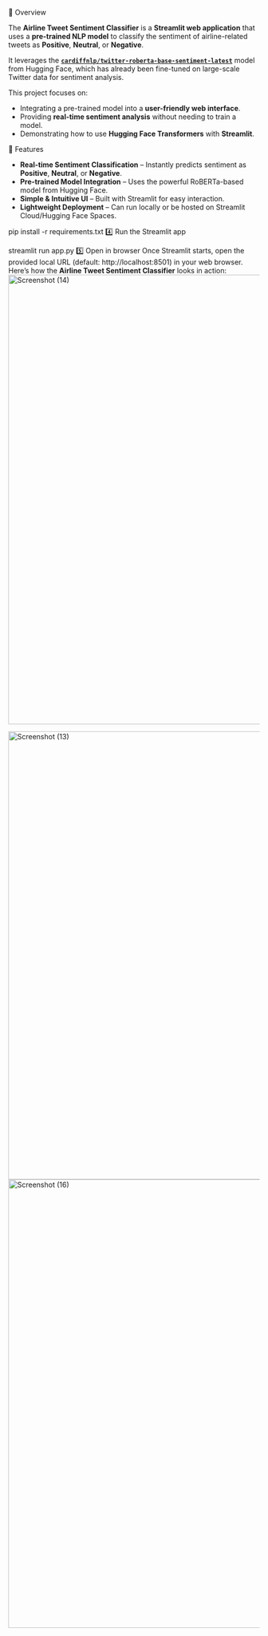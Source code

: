 📌 Overview

The **Airline Tweet Sentiment Classifier** is a **Streamlit web application** that uses a **pre-trained NLP model** to classify the sentiment of airline-related tweets as **Positive**, **Neutral**, or **Negative**.

It leverages the **[`cardiffnlp/twitter-roberta-base-sentiment-latest`](https://huggingface.co/cardiffnlp/twitter-roberta-base-sentiment-latest)** model from Hugging Face, which has already been fine-tuned on large-scale Twitter data for sentiment analysis.

This project focuses on:
- Integrating a pre-trained model into a **user-friendly web interface**.
- Providing **real-time sentiment analysis** without needing to train a model.
- Demonstrating how to use **Hugging Face Transformers** with **Streamlit**.

 🚀 Features

- **Real-time Sentiment Classification** – Instantly predicts sentiment as **Positive**, **Neutral**, or **Negative**.
- **Pre-trained Model Integration** – Uses the powerful RoBERTa-based model from Hugging Face.
- **Simple & Intuitive UI** – Built with Streamlit for easy interaction.
- **Lightweight Deployment** – Can run locally or be hosted on Streamlit Cloud/Hugging Face Spaces.
 

pip install -r requirements.txt
4️⃣ Run the Streamlit app

streamlit run app.py
5️⃣ Open in browser
Once Streamlit starts, open the provided local URL (default: http://localhost:8501) in your web browser.
Here’s how the **Airline Tweet Sentiment Classifier** looks in action:
<img width="1920" height="900" alt="Screenshot (14)" src="https://github.com/user-attachments/assets/335e1cc0-ed01-4e05-b15a-6b3bc02acb34" />

<img width="1920" height="897" alt="Screenshot (13)" src="https://github.com/user-attachments/assets/e055b934-cf85-4ee8-9f50-6f6ad74071b9" />

<img width="1920" height="898" alt="Screenshot (16)" src="https://github.com/user-attachments/assets/c1bc3143-cbef-42e6-a8ba-bb974076c7ee" />
